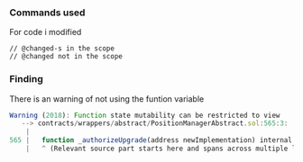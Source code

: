 ### Commands used
For code i modified
```
// @changed-s in the scope
// @changed not in the scope
```

### Finding

There is an warning of not using the funtion variable
```javascript
Warning (2018): Function state mutability can be restricted to view
   --> contracts/wrappers/abstract/PositionManagerAbstract.sol:565:3:
    |
565 |   function _authorizeUpgrade(address newImplementation) internal override {
    |   ^ (Relevant source part starts here and spans across multiple lines).
```

